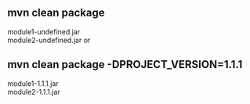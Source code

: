## mvn clean package
module1-undefined.jar \
module2-undefined.jar
or
## mvn clean package -DPROJECT_VERSION=1.1.1
module1-1.1.1.jar \
module2-1.1.1.jar